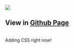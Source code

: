 [<img src="https://user-images.githubusercontent.com/99692392/195756524-20477d33-58ca-4d57-ba7f-148c14ff51eb.png"/>](https://HoyeonM.github.io/movie-web-service-react)

## **View in [Github Page](https://HoyeonM.github.io/movie-web-service-react)**
<br>
Adding CSS right now!
